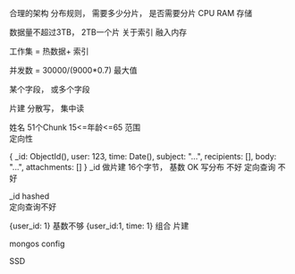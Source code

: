 合理的架构
分布规则，  需要多少分片， 是否需要分片 
CPU  RAM 存储

数据量不超过3TB， 2TB一个片
关于索引  融入内存

工作集 = 热数据+ 索引

并发数 = 30000/(9000*0.7)
最大值

某个字段， 或多个字段  

片建
分散写， 集中读

姓名  51个Chunk   15<=年龄<=65
范围  
定向性   

{
  _id: ObjectId(),
  user: 123,
  time: Date(),
  subject: "...",
  recipients: [],
  body: "...",
  attachments: []
}
_id  做片建  16个字节， 
基数  OK
写分布 不好
定向查询   不好

_id   hashed  
定向查询不好

{user_id: 1}
基数不够 
{user_id:1, time: 1}
组合  片建

mongos  config   

SSD   

